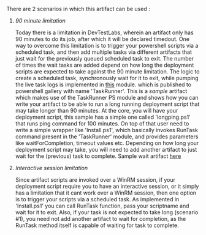There are 2 scenarios in which this artifact can be used :

1. *90 minute limitation*

    Today there is a limitation in DevTestLabs, wherein an artifact only has 90 minutes to do its job, after which it will be declared timedout. One way to overcome this limitation is to trigger your powershell scripts via a scheduled task, and then add multiple tasks via different artifacts that just wait for the previously queued scheduled task to exit. The number of times the wait tasks are added depend on how long the deployment scripts are expected to take against the 90 minute limitation. The logic to create a scheduled task, synchronously wait for it to exit, while pumping the live task logs is implemented in [this](https://github.com/azure/azure-devtestlab/tree/master/modules/taskrunner) module. which is published to powershell gallery with name 'TaskRunner'. This is a *sample* artifact which makes use of the TaskRunner PS module and shows how you can write your artifact to be able to run a long running deployment script that may take longer than 90 minutes. At the core, you will have your deployment script, this sample has a simple one called 'longping.ps1' that runs ping command for 100 minutes. On top of that user need to write a simple wrapper like 'Install.ps1', which basically invokes RunTask command present in the 'TaskRunner' module, and provides parameters like waitForCompletion, timeout values etc. Depending on how long your deployment script may take, you will need to add another artifact to just wait for the (previous) task to complete. Sample wait artifact [here](https://github.com/Azure/azure-devtestlab/tree/master/Artifacts/windows-waiton-longrunning-task-sample)

2. *Interactive session limitation*

    Since artifact scripts are invoked over a WinRM session, if your deployment script require you to have an interactive session, or it simply has a limitation that it cant work over a WinRM session, then one option is to trigger your scripts via a scheduled task. As implemented in 'Install.ps1' you can call RunTask function, pass your scriptname and wait for it to exit. Also, if your task is not expected to take long (scenario #1), you need not add another artifact to wait for completion, as the RunTask method itself is capable of waiting for task to complete.
